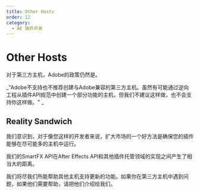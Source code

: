 ```yaml
---
title: Other Hosts
order: 12
category:
  - AE 插件开发
---
```


# Other Hosts

对于第三方主机，Adobe的政策仍然是。

_"Adobe不支持也不推荐创建与Adobe兼容的第三方主机。虽然有可能通过逆向工程从插件API规范中创建一个部分功能的主机，但我们不建议这样做，也不会支持你这样做。" _

## Reality Sandwich

我们意识到，对于像您这样的开发者来说，扩大市场的一个好方法是确保您的插件能够在尽可能多的主机中运行。

我们的SmartFX API在After Effects API和其他插件托管领域的实现之间产生了相当大的距离。

我们将尽我们所能帮助其他主机支持更新的功能。如果你在第三方主机中遇到问题，如果他们需要帮助，请把他们介绍给我们。